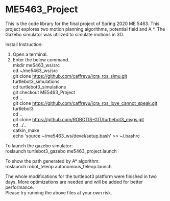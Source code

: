 # ME5463_Project
This is the code library for the final project of Spring 2020 ME 5463. 
This project explores two motion planning algorithms, potential field and A *. 
The Gazebo simulator was utilized to simulate motions in 3D. 

Install Instruction:
1. Open a terminal. <br />
2. Enter the below command.<br />
mkdir me5463_ws/src <br />
cd ~/me5463_ws/src <br />
git clone https://github.com/caffreyu/icra_ros_simu.git turtlebot3_simulations <br />
cd turtlebot3_simulations<br />
git checkout ME5463_Project<br />
cd ..<br />
git clone https://github.com/caffreyu/icra_ros_love_cannot_speak.git turtlebot3<br />
cd ..<br />
git clone https://github.com/ROBOTIS-GIT/turtlebot3_msgs.git<br />
cd ../..<br />
catkin_make<br />
echo 'source ~/me5463_ws/devel/setup.bash' >> ~/.bashrc<br />

To launch the gazebo simulator:<br />
   roslaunch turtlebot3_gazebo me5463_project.launch<br />

To show the path generated by A* algorithm:<br />
   roslaunch robot_teleop autonomous_teleop.launch<br />

The whole modifications for the turtlebot3 platform were finished in two days. 
More optimizations are needed and will be added for better performance. <br />
Please try running the above files at your own risk. 
